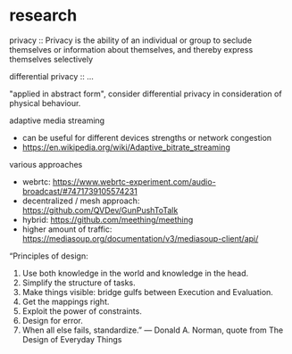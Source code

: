 # research

privacy :: Privacy is the ability of an individual or group to seclude themselves or information about themselves, and thereby express themselves selectively

differential privacy :: ...

"applied in abstract form", consider differential privacy in consideration of physical behaviour.

adaptive media streaming
- can be useful for different devices strengths or network congestion
- https://en.wikipedia.org/wiki/Adaptive_bitrate_streaming

various approaches
- webrtc: https://www.webrtc-experiment.com/audio-broadcast/#7471739105574231
- decentralized / mesh approach: https://github.com/QVDev/GunPushToTalk
- hybrid: https://github.com/meething/meething
- higher amount of traffic: https://mediasoup.org/documentation/v3/mediasoup-client/api/

“Principles of design:
1. Use both knowledge in the world and knowledge in the head.
2. Simplify the structure of tasks.
3. Make things visible: bridge gulfs between Execution and Evaluation.
4. Get the mappings right.
5. Exploit the power of constraints.
6. Design for error.
7. When all else fails, standardize.”
― Donald A. Norman, quote from The Design of Everyday Things
